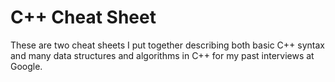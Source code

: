 # C++ Cheat Sheet

These are two cheat sheets I put together describing both basic C++ syntax and many data structures and algorithms in C++ for my past interviews at Google.
